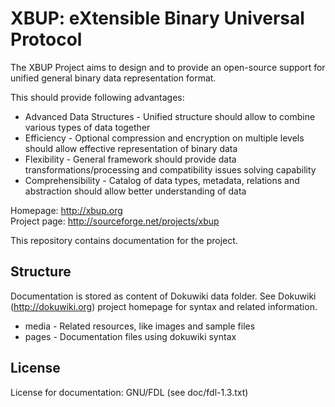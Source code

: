 XBUP: eXtensible Binary Universal Protocol
==========================================

The XBUP Project aims to design and to provide an open-source support for unified general binary data representation format.

This should provide following advantages:

 * Advanced Data Structures - Unified structure should allow to combine various types of data together
 * Efficiency - Optional compression and encryption on multiple levels should allow effective representation of binary data
 * Flexibility - General framework should provide data transformations/processing and compatibility issues solving capability
 * Comprehensibility - Catalog of data types, metadata, relations and abstraction should allow better understanding of data

Homepage: http://xbup.org  
Project page: http://sourceforge.net/projects/xbup  

This repository contains documentation for the project.

Structure
---------

Documentation is stored as content of Dokuwiki data folder. See Dokuwiki (http://dokuwiki.org) project homepage for syntax and related information.

 * media - Related resources, like images and sample files
 * pages - Documentation files using dokuwiki syntax

License
-------

License for documentation: GNU/FDL (see doc/fdl-1.3.txt)  
